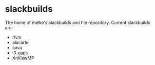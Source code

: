 # slackbuilds

The home of melke's slackbuilds and file repository. Current slackbuilds are:
* rlvm
* alacarte
* cava
* i3-gaps
* XnViewMP
